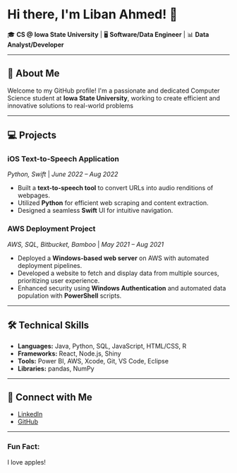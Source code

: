 <!--
**Liban-Ahmed/Liban-Ahmed** is a ✨ _special_ ✨ repository because its `README.md` (this file) appears on your GitHub profile.

Here are some ideas to get you started:

- 🔭 I’m currently working on ...
- 🌱 I’m currently learning ...
- 👯 I’m looking to collaborate on ...
- 🤔 I’m looking for help with ...
- 💬 Ask me about ...
- 📫 How to reach me: ...
- 😄 Pronouns: ...
- ⚡ Fun fact: ...
-->
# Hi there, I'm Liban Ahmed! 👋

🎓 **CS @ Iowa State University** | 🖥️ **Software/Data Engineer** | 📊 **Data Analyst/Developer**

---

## 🌟 About Me
Welcome to my GitHub profile! I'm a passionate and dedicated Computer Science student at **Iowa State University**, working to create efficient and innovative solutions to real-world problems

---

## 💻 Projects

### **iOS Text-to-Speech Application**  
*Python, Swift* | *June 2022 – Aug 2022*  
- Built a **text-to-speech tool** to convert URLs into audio renditions of webpages.  
- Utilized **Python** for efficient web scraping and content extraction.  
- Designed a seamless **Swift** UI for intuitive navigation.

### **AWS Deployment Project**  
*AWS, SQL, Bitbucket, Bamboo* | *May 2021 – Aug 2021*  
- Deployed a **Windows-based web server** on AWS with automated deployment pipelines.  
- Developed a website to fetch and display data from multiple sources, prioritizing user experience.  
- Enhanced security using **Windows Authentication** and automated data population with **PowerShell** scripts.

---

## 🛠️ Technical Skills
- **Languages:** Java, Python, SQL, JavaScript, HTML/CSS, R  
- **Frameworks:** React, Node.js, Shiny  
- **Tools:** Power BI, AWS, Xcode, Git, VS Code, Eclipse  
- **Libraries:** pandas, NumPy  

---

## 📌 Connect with Me
- [LinkedIn](https://www.linkedin.com/in/libanmahmed/)  
- [GitHub](https://github.com/liban-ahmed)  

---

### Fun Fact:
I love apples!

